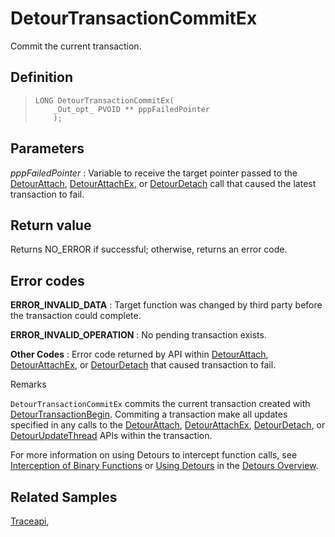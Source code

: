 DetourTransactionCommitEx
=========================

Commit the current transaction.

Definition
----------

>     LONG DetourTransactionCommitEx(
>         _Out_opt_ PVOID ** pppFailedPointer
>         );

Parameters
----------

*pppFailedPointer*
:   Variable to receive the target pointer passed to the
    [DetourAttach](DetourAttach),
    [DetourAttachEx](DetourAttachEx), or
    [DetourDetach](DetourAttachEx) call that caused the latest
    transaction to fail.

Return value
------------

Returns NO\_ERROR if successful; otherwise, returns an error code.

Error codes
-----------

**ERROR\_INVALID\_DATA**
:   Target function was changed by third party before the transaction
    could complete.

**ERROR\_INVALID\_OPERATION**
:   No pending transaction exists.

**Other Codes**
:   Error code returned by API within
    [DetourAttach](DetourAttach),
    [DetourAttachEx](DetourAttachEx), or
    [DetourDetach](DetourAttachEx.htl) that caused transaction
    to fail.

Remarks

`DetourTransactionCommitEx` commits the current transaction created with
[DetourTransactionBegin](DetourTransactionBegin). Commiting a
transaction make all updates specified in any calls to the
[DetourAttach](DetourAttach),
[DetourAttachEx](DetourAttachEx),
[DetourDetach](DetourDetach), or
[DetourUpdateThread](DetourUpdateThread) APIs within the
transaction.

For more information on using Detours to intercept function calls, see
[Interception of Binary Functions](OverviewInterception) or [Using
Detours](OverviewUsing) in the [Detours Overview](Home).

Related Samples
---------------

[Traceapi](SampleTraceapi),
